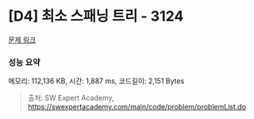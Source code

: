 # [D4] 최소 스패닝 트리 - 3124 

[문제 링크](https://swexpertacademy.com/main/code/problem/problemDetail.do?contestProbId=AV_mSnmKUckDFAWb) 

### 성능 요약

메모리: 112,136 KB, 시간: 1,887 ms, 코드길이: 2,151 Bytes



> 출처: SW Expert Academy, https://swexpertacademy.com/main/code/problem/problemList.do